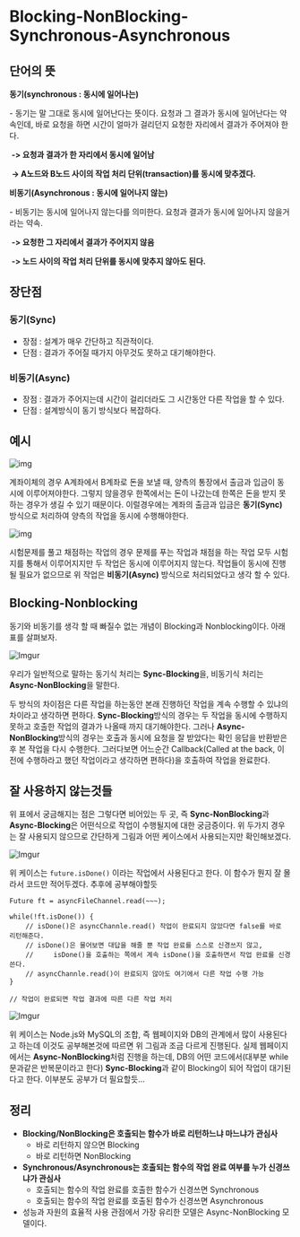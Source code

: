 # Blocking-NonBlocking-Synchronous-Asynchronous



## 단어의 뜻

**동기(synchronous : 동시에 일어나는)**

 \- 동기는 말 그대로 동시에 일어난다는 뜻이다. 요청과 그 결과가 동시에 일어난다는 약속인데, 바로 요청을 하면 시간이 얼마가 걸리던지 요청한 자리에서 결과가 주어져야 한다.

​	**-> 요청과 결과가 한 자리에서 동시에 일어남**

​	**-> A노드와 B노드 사이의 작업 처리 단위(transaction)를 동시에 맞추겠다.**	



**비동기(Asynchronous : 동시에 일어나지 않는)**

 \- 비동기는 동시에 일어나지 않는다를 의미한다. 요청과 결과가 동시에 일어나지 않을거라는 약속. 

​	**-> 요청한 그 자리에서 결과가 주어지지 않음**

​	**-> 노드 사이의 작업 처리 단위를 동시에 맞추지 않아도 된다.**



## 장단점

### 동기(Sync)

* 장점 : 설계가 매우 간단하고 직관적이다.
* 단점 : 결과가 주어질 때가지 아무것도 못하고 대기해야한다.



### 비동기(Async)

* 장점 : 결과가 주어지는데 시간이 걸리더라도 그 시간동안 다른 작업을 할 수 있다.
* 단점 : 설계방식이 동기 방식보다 복잡하다.



## 예시

![img](https://t1.daumcdn.net/cfile/tistory/27298A4D57F8A1DF1D)

계좌이체의 경우 A계좌에서 B계좌로 돈을 보낼 때, 양측의 통장에서 출금과 입금이 동시에 이루어져야한다. 그렇지 않을경우 한쪽에서는 돈이 나갔는데 한쪽은 돈을 받지 못하는 경우가 생길 수 있기 때문이다. 이럴경우에는 계좌의 출금과 입금은 **동기(Sync)** 방식으로 처리하여 양측의 작업을 동시에 수행해야한다.



![img](https://t1.daumcdn.net/cfile/tistory/2466434B57F8A40A19)

시험문제를 풀고 채점하는 작업의 경우 문제를 푸는 작업과 채점을 하는 작업 모두 시험지를 통해서 이루어지지만 두 작업은 동시에 이루어지지 않는다. 작업들이 동시에 진행될 필요가 없으므로 위 작업은 **비동기(Async)** 방식으로 처리되었다고 생각 할 수 있다.



## Blocking-Nonblocking

동기와 비동기를 생각 할 때 빠질수 없는 개념이 Blocking과 Nonblocking이다. 아래 표를 살펴보자.

![Imgur](http://i.imgur.com/iSafBIF.png)

우리가 일반적으로 말하는 동기식 처리는 **Sync-Blocking**을, 비동기식 처리는 **Async-NonBlocking**을 말한다.

두 방식의 차이점은 다른 작업을  하는동안 본래 진행하던 작업을 계속 수행할 수 있냐의 차이라고 생각하면 편하다.  **Sync-Blocking**방식의 경우는 두 작업을 동시에 수행하지 못하고 호출한 작업의 결과가 나올때 까지 대기해야한다. 그러나 **Async-NonBlocking**방식의 경우는 호출과 동시에 요청을 잘 받았다는 확인 응답을 반환받은 후 본 작업을 다시 수행한다. 그러다보면 어느순간 Callback(Called at the back, 이전에 수행하라고 했던 작업이라고 생각하면 편하다)을 호출하여 작업을 완료한다.



## 잘 사용하지 않는것들

위 표에서 궁금해지는 점은 그렇다면 비어있는 두 곳, 즉 **Sync-NonBlocking**과 **Async-Blocking**은 어떤식으로 작업이 수행될지에 대한 궁금증이다. 위 두가지 경우는 잘 사용되지 않으므로 간단하게 그림과 어떤 케이스에서 사용되는지만 확인해보겠다.

![Imgur](http://i.imgur.com/a8xZ9No.png)

위 케이스는 ```future.isDone()``` 이라는 작업에서 사용된다고 한다. 이 함수가 뭔지 잘 몰라서 코드만 적어두겠다. 추후에 공부해야할듯

```vbscript
Future ft = asyncFileChannel.read(~~~);

while(!ft.isDone()) {
    // isDone()은 asyncChannle.read() 작업이 완료되지 않았다면 false를 바로 리턴해준다.
    // isDone()은 물어보면 대답을 해줄 뿐 작업 완료를 스스로 신경쓰지 않고,
    //     isDone()을 호출하는 쪽에서 계속 isDone()을 호출하면서 작업 완료를 신경쓴다.
    // asyncChannle.read()이 완료되지 않아도 여기에서 다른 작업 수행 가능 
}

// 작업이 완료되면 작업 결과에 따른 다른 작업 처리
```





![Imgur](http://i.imgur.com/zKF0CgK.png)

위 케이스는 Node.js와 MySQL의 조합, 즉 웹페이지와 DB의 관계에서 많이 사용된다고 하는데 이것도 공부해본것에 따르면 위 그림과 조금 다르게 진행된다. 실제 웹페이지에서는 **Async-NonBlocking**처럼 진행을 하는데, DB의 어떤 코드에서(대부분 while문과같은 반복문이라고 한다) **Sync-Blocking**과 같이 Blocking이 되어 작업이 대기된다고 한다. 이부분도 공부가 더 필요할듯...



## 정리

- **Blocking/NonBlocking은 호출되는 함수가 바로 리턴하느냐 마느냐가 관심사**
  - 바로 리턴하지 않으면 Blocking
  - 바로 리턴하면 NonBlocking
- **Synchronous/Asynchronous는 호출되는 함수의 작업 완료 여부를 누가 신경쓰냐가 관심사**
  - 호출되는 함수의 작업 완료를 호출한 함수가 신경쓰면 Synchronous
  - 호출되는 함수의 작업 완료를 호출된 함수가 신경쓰면 Asynchronous
- 성능과 자원의 효율적 사용 관점에서 가장 유리한 모델은 Async-NonBlocking 모델이다.